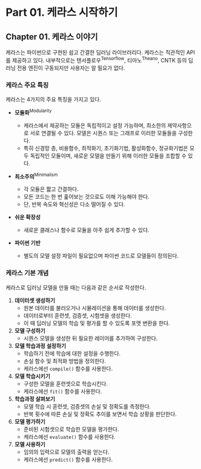 # Part 01. 케라스 시작하기



## Chapter 01. 케라스 이야기

케라스는 파이썬으로 구현된 쉽고 간결한 딥러닝 라이브러리다. 케라스는 직관적인 API를 제공하고 있다.
내부적으로는 텐서플로우<sup>Tensorflow</sup>, 티아노<sup>Theano</sup>, CNTK 등의 딥러닝 전용 엔진이 구동되지만 사용자는 알 필요가 없다.



### 케라스 주요 특징

케라스는 4가지의 주요 특징을 가지고 있다.

- **모듈화**<sup>Modularity</sup>

  - 케라스에서 제공하는 모듈은 독립적이고 설정 가능하며, 최소한의 제약사항으로 서로 연결될 수 있다.
    모델은 시퀀스 또는 그래프로 이러한 모듈들을 구성한다.
  - 특히 신경망 층, 비용함수, 최적화기, 초기화기법, 활성화함수, 정규화기법은 모두 독립적인 모듈이며,
    새로운 모델을 만들기 위해 이러한 모듈을 조합할 수 있다.

  

- **최소주의**<sup>Minimalism</sup>

  - 각 모듈은 짧고 간결하다.
  - 모든 코드는 한 번 훑어보는 것으로도 이해 가능해야 한다.
  - 단, 반복 속도와 혁신성은 다소 떨어질 수 있다.



- **쉬운 확장성**
  - 새로운 클래스나 함수로 모듈을 아주 쉽게 추가할 수 있다.



- **파이썬 기반**
  - 별도의 모델 설정 파일이 필요없으며 파이썬 코드로 모델들이 정의된다.





### 케라스 기본 개념

케라스로 딥러닝 모델을 만들 때는 다음과 같은 순서로 작성한다.



1. **데이터셋 생성하기**
   - 원본 데이터를 불러오거나 시뮬레이션을 통해 데이터를 생성한다.
   - 데이터로부터 훈련셋, 검증셋, 시험셋을 생성한다.
   - 이 때 딥러닝 모델의 학습 및 평가를 할 수 있도록 포맷 변환을 한다.
2. **모델 구성하기**
   - 시퀀스 모델을 생성한 뒤 필요한 레이어를 추가하여 구성한다.
3. **모델 학습과정 설정하기**
   - 학습하기 전에 학습에 대한 설정을 수행한다.
   - 손실 함수 및 최적화 방법을 정의한다.
   - 케라스에선 `compile()` 함수를 사용한다.
4. **모델 학습시키기**
   - 구성한 모델을 훈련셋으로 학습시킨다.
   - 케라스에선 `fit()` 함수를 사용한다.
5. **학습과정 살펴보기**
   - 모델 학습 시 훈련셋, 검증셋의 손실 및 정확도를 측정한다.
   - 반복 횟수에 따른 손실 및 정확도 추이를 보면서 학습 상황을 판단한다.
6. **모델 평가하기**
   - 준비된 시험셋으로 학습한 모델을 평가한다.
   - 케라스에선 `evaluate()` 함수를 사용한다.
7. **모델 사용하기**
   - 임의의 입력으로 모델의 출력을 얻는다.
   - 케라스에선 `predict()` 함수를 사용한다.



